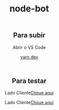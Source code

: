 <header><h1> node-bot<h1></header>
<header>
<h2>Para subir</h2>
<p>Abrir o VS Code</p>
<p><u> yarn dev</u> </p>
</header>
<header>
<p><h2>Para testar</h2></p>
<p>Lado Cliente<a href="http://localhost:3333/pages/client">Clique aqui</a></p>
<p>Lado Cliente<a href="http://localhost:3333/pages/admin">Clique aqui</a></p>
</header>